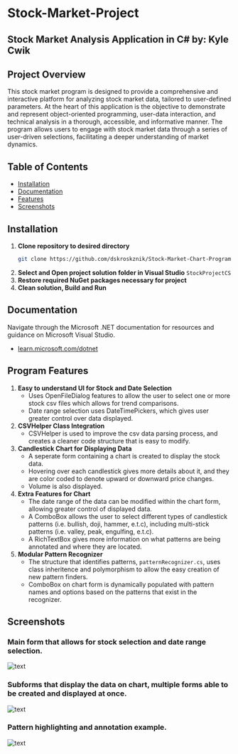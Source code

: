 # Stock-Market-Project
Stock Market Analysis Application in C# by: Kyle Cwik
---
## Project Overview
This stock market program is designed to provide a comprehensive and interactive platform for analyzing stock market data, tailored to user-defined parameters. At the heart of this application is the objective to demonstrate and represent object-oriented programming, user-data interaction, and technical analysis in a thorough, accessible, and informative manner. The program allows users to engage with stock market data through a series of user-driven selections, facilitating a deeper understanding of market dynamics.

## Table of Contents
- [Installation](#installation)
- [Documentation](#documentation)
- [Features](#features)
- [Screenshots](#screenshots)

## Installation
1. **Clone repository to desired directory**
   ```bash
   git clone https://github.com/dskroskznik/Stock-Market-Chart-Program.githttps://github.com/dskroskznik/Stock-Market-Chart-Program.git](https://github.com/KC1922/StockMarketDisplay.git```
2. **Select and Open project solution folder in Visual Studio**
   ```StockProjectCS```
3. **Restore required NuGet packages necessary for project**
4. **Clean solution, Build and Run**

## Documentation
Navigate through the Microsoft .NET documentation for resources and guidance on Microsoft Visual Studio.
  - [learn.microsoft.com/dotnet](https://learn.microsoft.com/en-us/dotnet/)

## Program Features
1. **Easy to understand UI for Stock and Date Selection**
   - Uses OpenFileDialog features to allow the user to select one or more stock csv files which allows for trend comparisons.
   - Date range selection uses DateTimePickers, which gives user greater control over data displayed.
2. **CSVHelper Class Integration**
   - CSVHelper is used to improve the csv data parsing process, and creates a cleaner code structure that is easy to modify.
3. **Candlestick Chart for Displaying Data**
   - A seperate form containing a chart is created to display the stock data.
   - Hovering over each candlestick gives more details about it, and they are color coded to denote upward or downward price changes.
   - Volume is also displayed.
4. **Extra Features for Chart**
   - The date range of the data can be modified within the chart form, allowing greater control of displayed data.
   - A ComboBox allows the user to select different types of candlestick patterns (i.e. bullish, doji, hammer, e.t.c), including multi-stick patterns (i.e. valley, peak, engulfing, e.t.c).
   - A RichTextBox gives more information on what patterns are being annotated and where they are located.
5. **Modular Pattern Recognizer**
   - The structure that identifies patterns, ```patternRecognizer.cs```, uses class inheritence and polymorphism to allow the easy creation of new pattern finders.
   - ComboBox on chart form is dynamically populated with pattern names and options based on the patterns that exist in the recognizer.

## Screenshots 
### Main form that allows for stock selection and date range selection.
![text](screenshot1.PNG)

### Subforms that display the data on chart, multiple forms able to be created and displayed at once.
![text](screenshot2.PNG)

### Pattern highlighting and annotation example.
![text](screenshot3.PNG)


